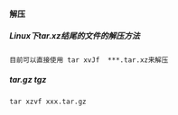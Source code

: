 #### 解压

#####  Linux下tar.xz结尾的文件的解压方法
```
目前可以直接使用 tar xvJf  ***.tar.xz来解压
```

##### tar.gz tgz
```
tar xzvf xxx.tar.gz
```
